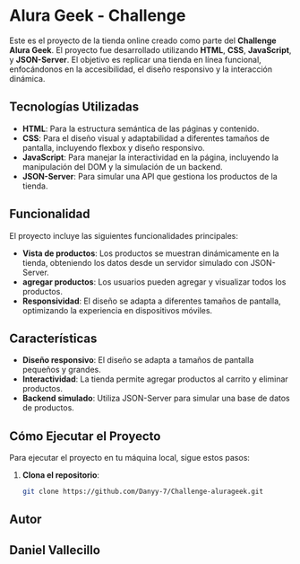 # Alura Geek - Challenge

Este es el proyecto de la tienda online creado como parte del **Challenge Alura Geek**. El proyecto fue desarrollado utilizando **HTML**, **CSS**, **JavaScript**, y **JSON-Server**. 
El objetivo es replicar una tienda en línea funcional, enfocándonos en la accesibilidad, el diseño responsivo y la interacción dinámica.

## Tecnologías Utilizadas
- **HTML**: Para la estructura semántica de las páginas y contenido.
- **CSS**: Para el diseño visual y adaptabilidad a diferentes tamaños de pantalla, incluyendo flexbox y diseño responsivo.
- **JavaScript**: Para manejar la interactividad en la página, incluyendo la manipulación del DOM y la simulación de un backend.
- **JSON-Server**: Para simular una API que gestiona los productos de la tienda.

## Funcionalidad
El proyecto incluye las siguientes funcionalidades principales:

- **Vista de productos**: Los productos se muestran dinámicamente en la tienda, obteniendo los datos desde un servidor simulado con JSON-Server.
- **agregar productos**: Los usuarios pueden agregar y visualizar todos los productos.
- **Responsividad**: El diseño se adapta a diferentes tamaños de pantalla, optimizando la experiencia en dispositivos móviles.
  
## Características
- **Diseño responsivo**: El diseño se adapta a tamaños de pantalla pequeños y grandes.
- **Interactividad**: La tienda permite agregar productos al carrito y eliminar productos.
- **Backend simulado**: Utiliza JSON-Server para simular una base de datos de productos.


## Cómo Ejecutar el Proyecto
Para ejecutar el proyecto en tu máquina local, sigue estos pasos:


1. **Clona el repositorio**:
   ```bash
   git clone https://github.com/Danyy-7/Challenge-alurageek.git

## Autor
## Daniel Vallecillo

